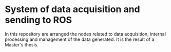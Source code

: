 # System of data acquisition and sending to ROS

In this repository are arranged the nodes related to data acquisition, internal processing and management of the data generated. It is the result of a Master's thesis.
